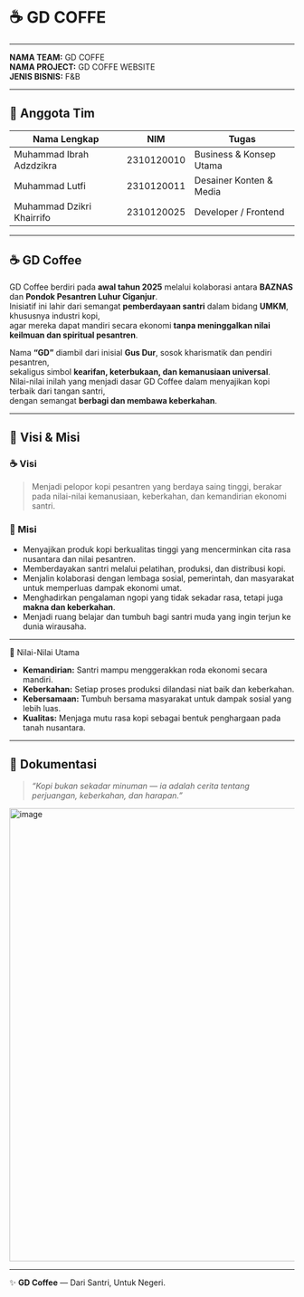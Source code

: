 # ☕ GD COFFE

---

**NAMA TEAM:** GD COFFE <br>
**NAMA PROJECT:** GD COFFE WEBSITE <br>
**JENIS BISNIS:** F&B

---

## 👥 Anggota Tim
| Nama Lengkap | NIM | Tugas |
|---------------|-----|--------|
| Muhammad Ibrah Adzdzikra | 2310120010 | Business & Konsep Utama |
| Muhammad Lutfi | 2310120011 | Desainer Konten & Media |
| Muhammad Dzikri Khairrifo | 2310120025 | Developer / Frontend |

---

## ☕ GD Coffee

GD Coffee berdiri pada **awal tahun 2025** melalui kolaborasi antara **BAZNAS** dan **Pondok Pesantren Luhur Ciganjur**.  
Inisiatif ini lahir dari semangat **pemberdayaan santri** dalam bidang **UMKM**, khususnya industri kopi,  
agar mereka dapat mandiri secara ekonomi **tanpa meninggalkan nilai keilmuan dan spiritual pesantren**.

Nama **“GD”** diambil dari inisial **Gus Dur**, sosok kharismatik dan pendiri pesantren,  
sekaligus simbol **kearifan, keterbukaan, dan kemanusiaan universal**.  
Nilai-nilai inilah yang menjadi dasar GD Coffee dalam menyajikan kopi terbaik dari tangan santri,  
dengan semangat **berbagi dan membawa keberkahan**.

---

## 🌿 Visi & Misi

### ☕ Visi
> Menjadi pelopor kopi pesantren yang berdaya saing tinggi, berakar pada nilai-nilai kemanusiaan, keberkahan, dan kemandirian ekonomi santri.

### 🌱 Misi
- Menyajikan produk kopi berkualitas tinggi yang mencerminkan cita rasa nusantara dan nilai pesantren.  
- Memberdayakan santri melalui pelatihan, produksi, dan distribusi kopi.  
- Menjalin kolaborasi dengan lembaga sosial, pemerintah, dan masyarakat untuk memperluas dampak ekonomi umat.  
- Menghadirkan pengalaman ngopi yang tidak sekadar rasa, tetapi juga **makna dan keberkahan**.  
- Menjadi ruang belajar dan tumbuh bagi santri muda yang ingin terjun ke dunia wirausaha.

---

🏡 Nilai-Nilai Utama
- **Kemandirian:** Santri mampu menggerakkan roda ekonomi secara mandiri.  
- **Keberkahan:** Setiap proses produksi dilandasi niat baik dan keberkahan.  
- **Kebersamaan:** Tumbuh bersama masyarakat untuk dampak sosial yang lebih luas.  
- **Kualitas:** Menjaga mutu rasa kopi sebagai bentuk penghargaan pada tanah nusantara.  

---

## 📸 Dokumentasi
> *“Kopi bukan sekadar minuman — ia adalah cerita tentang perjuangan, keberkahan, dan harapan.”*  
<img width="1200" height="801" alt="image" src="https://github.com/user-attachments/assets/875b8950-d919-4431-bc17-3cf14c987a06" />

---

✨ **GD Coffee** — Dari Santri, Untuk Negeri.
